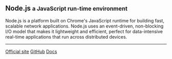 ## Node.js <small>a JavaScript run-time environment</small>

  Node.js is a platform built on Chrome's JavaScript runtime for building fast, 
  scalable network applications. Node.js uses an event-driven, non-blocking 
  I/O model that makes it lightweight and efficient, perfect for data-intensive 
  real-time applications that run across distributed devices.

<hr>

<div class="button-group small align-right">
    <a class="button nodejs" href="https://nodejs.org/"><i class="fas fa-home"></i> Official site</a>
    <a class="button github" href="https://github.com/nodejs"><i class="fab fa-github"></i> GitHub</a>
    <a class="button docs" href="https://nodejs.org/en/docs/"><i class="fas fa-book"></i> Docs</a>
</div>
